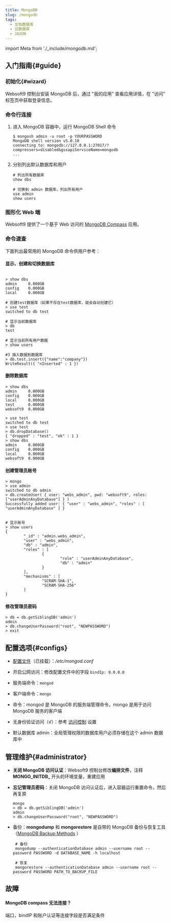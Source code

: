 ```yaml
---
title: MongoDB
slug: /mongodb
tags:
  - 文档数据库
  - 云数据库
  - JASON
---
```


import Meta from './_include/mongodb.md';

<Meta name="meta" />

## 入门指南{#guide}

### 初始化{#wizard}

Websoft9 控制台安装 MongoDB 后，通过 "我的应用" 查看应用详情，在 "访问" 标签页中获取登录信息。  

### 命令行连接

1. 进入 MongoDB 容器中，运行 MongoDB Shell 命令
   ~~~
   $ mongosh admin -u root -p YOURPASSWORD
   MongoDB shell version v5.0.10
   connecting to: mongodb://127.0.0.1:27017/?compressors=disabled&gssapiServiceName=mongodb
   ...
   ~~~

2. 分别列出默认数据库和用户
   ```
   # 列出所有数据库
   show dbs

   # 切换到 admin 数据库，列出所有用户
   use admin
   show users
   ```

### 图形化 Web 端

Websoft9 提供了一个基于 Web 访问的 [MongoDB Compass](./mongocompass#wizard) 应用。


### 命令速查

下面列出最常用的 MongoDB 命令供用户参考：  

#### 显示、创建和切换数据库

```shell

> show dbs
admin     0.000GB
config    0.000GB
local     0.000GB

# 创建test数据库（如果不存在test数据库，就会自动创建它）
> use test
switched to db test

# 显示当前数据库
> db
test

# 显示当前所有用户数据
> show users

#3 插入数据到数据库
> db.test.insert({"name":"company"})
WriteResult({ "nInserted" : 1 })
```


#### 删除数据库
```
> show dbs
admin     0.000GB
config    0.000GB
local     0.000GB
test      0.000GB
websoft9  0.000GB

> use test
switched to db test
> use test
> db.dropDatabase()
{ "dropped" : "test", "ok" : 1 }
> show dbs
admin     0.000GB
config    0.000GB
local     0.000GB
websoft9  0.000GB
```

#### 创建管理员账号

```
> mongo
> use admin
switched to db admin
> db.createUser( { user: "webs_admin", pwd: "websoft9", roles: ["userAdminAnyDatabase"] } )
Successfully added user: { "user" : "webs_admin", "roles" : [ "userAdminAnyDatabase" ] }


# 显示账号
> show users
{
        "_id" : "admin.webs_admin",
        "user" : "webs_admin",
        "db" : "admin",
        "roles" : [
                {
                        "role" : "userAdminAnyDatabase",
                        "db" : "admin"
                }
        ],
        "mechanisms" : [
                "SCRAM-SHA-1",
                "SCRAM-SHA-256"
        ]
}
```

#### 修改管理员密码

  ```
  > db = db.getSiblingDB('admin')
  admin
  > db.changeUserPassword("root", "NEWPASSWORD")
  > exit
  ```


## 配置选项{#configs}
  
- [配置文件](https://docs.mongodb.com/v4.0/reference/configuration-options/#conf-file)（已挂载）：*/etc/mongod.conf*  

- 开启公网访问：修改配置文件中的字段 `bindIp: 0.0.0.0`

- 服务端命令：`mongod`

- 客户端命令：`mongo`

- 命令：mongod 是 MongoDB 的服务端管理命令，mongo 是用于访问 MongoDB 服务的客户端

- 无身份验证访问（√）：参考 [访问控制](https://docs.mongodb.com/manual/tutorial/enable-authentication/) 设置

- 默认数据库 admin：全局管理权限的数据库用户必须存储在这个 admin 数据库中


## 管理维护{#administrator}

- **关闭 MongoDB 访问认证**：Websoft9 控制台修改**编排文件**，注释 **MONGO_INITDB_** 开头的环境变量，重建应用

- **忘记管理员密码**：关闭 MongoDB 访问认证后，进入容器运行重置命令，然后再复原
   ```
   mongo
   > db = db.getSiblingDB('admin')
   admin
   > db.changeUserPassword("root", "NEWPASSWORD")
   ```

- 备份：**mongodump** 和 **mongorestore** 是自带的 MongoDB 备份与恢复工具（[MongoDB Backup Methods](https://docs.mongodb.com/manual/core/backups/) ）
  ```
   # 备份
   mongodump --authenticationDatabase admin --username root --password PASSWORD -d DATABASE_NAME -h localhost

   # 恢复
   mongorestore --authenticationDatabase admin --username root --password PASSWORD PATH_TO_BACKUP_FILE
  ```

## 故障

#### MongoDB compass 无法连接？

端口，bindIP 和账户认证等连接字段是否满足条件